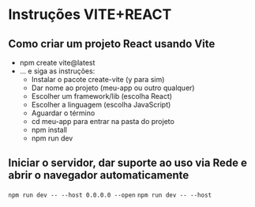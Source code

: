 # Instruções VITE+REACT

## Como criar um projeto React usando Vite

- npm create vite@latest
- ... e siga as instruções:
  - Instalar o pacote create-vite (y para sim)
  - Dar nome ao projeto (meu-app ou outro qualquer)
  - Escolher um framework/lib (escolha React)
  - Escolher a linguagem (escolha JavaScript)
  - Aguardar o término
  - cd meu-app para entrar na pasta do projeto
  - npm install
  - npm run dev

## Iniciar o servidor, dar suporte ao uso via Rede e abrir o navegador automaticamente

`npm run dev -- --host 0.0.0.0 --open`
`npm run dev -- --host`
